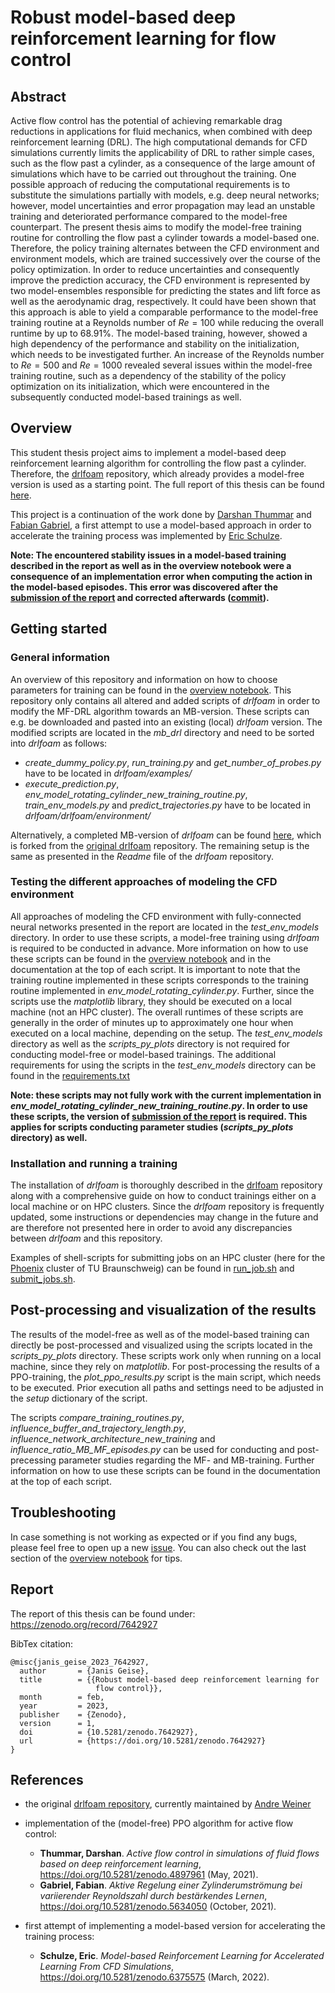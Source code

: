 # Robust model-based deep reinforcement learning for flow control
## Abstract
Active flow control has the potential of achieving remarkable drag reductions in applications for fluid mechanics, when 
combined with deep reinforcement learning (DRL). The high computational demands for CFD simulations currently limits the 
applicability of DRL to rather simple cases, such as the flow past a cylinder, as a consequence of the large amount of simulations 
which have to be carried out throughout the training. One possible approach of reducing the computational requirements is 
to substitute the simulations partially with models, e.g. deep neural networks; however, model uncertainties and error 
propagation may lead an unstable training and deteriorated performance compared to the model-free counterpart. The present 
thesis aims to modify the model-free training routine for controlling the flow past a cylinder towards a model-based one. 
Therefore, the policy training alternates between the CFD environment and environment models, which are trained successively 
over the course of the policy optimization. In order to reduce uncertainties and consequently improve the prediction accuracy, 
the CFD environment is represented by two model-ensembles responsible for predicting the states and lift force as well as 
the aerodynamic drag, respectively. It could have been shown that this approach is able to yield a comparable performance 
to the model-free training routine at a Reynolds number of $Re = 100$ while reducing the overall runtime by up to $68.91\%$. 
The model-based training, however, showed a high dependency of the performance and stability on the initialization, which 
needs to be investigated further. An increase of the Reynolds number to $Re = 500$ and $Re = 1000$ revealed several issues 
within the model-free training routine, such as a dependency of the stability of the policy optimization on its initialization, 
which were encountered in the subsequently conducted model-based trainings as well.

## Overview
This student thesis project aims to implement a model-based deep reinforcement learning algorithm for controlling the
flow past a cylinder. Therefore, the [drlfoam](https://github.com/OFDataCommittee/drlfoam) repository, which already 
provides a model-free version is used as a starting point. The full report of this thesis can be found [here](...).

This project is a continuation of the work done by [Darshan Thummar](https://github.com/darshan315/flow_past_cylinder_by_DRL) and
[Fabian Gabriel](https://github.com/FabianGabriel/Active_flow_control_past_cylinder_using_DRL), a first attempt to use a model-based
approach in order to accelerate the training process was implemented by [Eric Schulze](https://github.com/ErikSchulze1796/Active_flow_control_past_cylinder_using_DRL).

**Note: The encountered stability issues in a model-based training described in the report as well as in the overview
notebook were a consequence of an implementation error when computing the action in the model-based episodes. This error
was discovered after the [submission of the report](https://github.com/JanisGeise/robust_MB_DRL_for_flow_control/tree/submission) and corrected afterwards ([commit](https://github.com/JanisGeise/robust_MB_DRL_for_flow_control/commit/b0e3b8c8322a72aec1a7314aa8b93f7369e4f67f)).**

## Getting started
### General information
An overview of this repository and information on how to choose parameters for training can be found in the
[overview notebook](https://github.com/JanisGeise/robust_MB_DRL_for_flow_control/blob/main/overview.ipynb). This 
repository only contains all altered and added scripts of *drlfoam* in order to modify the MF-DRL algorithm towards an
MB-version. These scripts can e.g. be downloaded and pasted into an existing (local) *drlfoam* version. The modified scripts are 
located in the *mb_drl* directory and need to be sorted into *drlfoam* as follows:

- *create_dummy_policy.py*, *run_training.py* and *get_number_of_probes.py* have to be located in *drlfoam/examples/*
- *execute_prediction.py*, *env_model_rotating_cylinder_new_training_routine.py*, *train_env_models.py* and *predict_trajectories.py* have to
  be located in *drlfoam/drlfoam/environment/*

Alternatively, a completed MB-version of *drlfoam* can be found [here](https://github.com/JanisGeise/drlfoam/tree/mb_drl), which is forked from the
[original drlfoam](https://github.com/OFDataCommittee/drlfoam) repository. The remaining setup is the same as presented in the
*Readme* file of the *drlfoam* repository.

### Testing the different approaches of modeling the CFD environment
All approaches of modeling the CFD environment with fully-connected neural networks presented in the report are located in the *test_env_models* directory.
In order to use these scripts, a model-free training using *drlfoam* is required to be conducted in advance. More information on how to use these scripts can
be found in the [overview notebook](https://github.com/JanisGeise/robust_MB_DRL_for_flow_control/blob/main/overview.ipynb) and in the documentation at the top of each script.
It is important to note that the training routine implemented in these scripts corresponds to the training routine implemented in
*env_model_rotating_cylinder.py*. Further, since the scripts use the *matplotlib* library, they should be executed on a local machine (not an HPC cluster).
The overall runtimes of these scripts are generally in the order of minutes up to approximately one hour when executed on a local machine, depending on the setup.
The *test_env_models* directory as well as the *scripts_py_plots* directory is not required for conducting model-free or model-based trainings.
The additional requirements for using the scripts in the *test_env_models* directory can be found in the [requirements.txt](https://github.com/JanisGeise/robust_MB_DRL_for_flow_control/blob/main/requirements.txt)

**Note: these scripts may not fully work with the current implementation in 
*env_model_rotating_cylinder_new_training_routine.py*. In order to use these scripts, the version of
[submission of the report](https://github.com/JanisGeise/robust_MB_DRL_for_flow_control/tree/submission)
is required. This applies for scripts conducting parameter studies (_scripts_py_plots_ directory) as well.**

### Installation and running a training
The installation of *drlfoam* is thoroughly described in the [drlfoam](https://github.com/OFDataCommittee/drlfoam)
repository along with a comprehensive guide on how to conduct trainings either on a local machine or on HPC clusters.
Since the *drlfoam* repository is frequently updated, some instructions or dependencies may change in the future and are therefore
not presented here in order to avoid any discrepancies between *drlfoam* and this repository.

Examples of shell-scripts for submitting jobs on an HPC cluster (here for the [Phoenix](https://www.tu-braunschweig.de/it/dienste/21/phoenix)
cluster of TU Braunschweig) can be found in [run_job.sh](https://github.com/JanisGeise/robust_MB_DRL_for_flow_control/blob/main/run_job.sh)
and [submit_jobs.sh](https://github.com/JanisGeise/robust_MB_DRL_for_flow_control/blob/main/submit_jobs.sh).

## Post-processing and visualization of the results
The results of the model-free as well as of the model-based training can directly be post-processed and visualized using 
the scripts located in the *scripts_py_plots* directory. These scripts work only when running on a local machine, since
they rely on *matplotlib*. For post-processing the results of a PPO-training, the *plot_ppo_results.py* script is the main
script, which needs to be executed. Prior execution all paths and settings need to be adjusted in the *setup* dictionary
of the script.

The scripts *compare_training_routines.py*, *influence_buffer_and_trajectory_length.py*, 
*influence_network_architecture_new_training* and *influence_ratio_MB_MF_episodes.py* can be used for conducting and post-precessing
parameter studies regarding the MF- and MB-training. Further information on how to use these scripts can be found in the documentation
at the top of each script.

## Troubleshooting
In case something is not working as expected or if you find any bugs, please feel free to open up a new
[issue](https://github.com/JanisGeise/robust_MB_DRL_for_flow_control/issues). You can also check out the last section of the 
[overview notebook](https://github.com/JanisGeise/robust_MB_DRL_for_flow_control/blob/main/overview.ipynb) for tips.

## Report
The report of this thesis can be found under: https://zenodo.org/record/7642927

BibTex citation:
```
@misc{janis_geise_2023_7642927,
  author       = {Janis Geise},
  title        = {{Robust model-based deep reinforcement learning for 
                   flow control}},
  month        = feb,
  year         = 2023,
  publisher    = {Zenodo},
  version      = 1,
  doi          = {10.5281/zenodo.7642927},
  url          = {https://doi.org/10.5281/zenodo.7642927}
}
```

## References
- the original [drlfoam repository](https://github.com/OFDataCommittee/drlfoam), currently maintained by
  [Andre Weiner](https://github.com/AndreWeiner)
- implementation of the (model-free) PPO algorithm for active flow control:
  * **Thummar, Darshan**. *Active flow control in simulations of fluid flows based on deep reinforcement learning*,
  https://doi.org/10.5281/zenodo.4897961 (May, 2021).
  * **Gabriel, Fabian**. *Aktive Regelung einer Zylinderumströmung bei variierender Reynoldszahl durch bestärkendes Lernen*,
  https://doi.org/10.5281/zenodo.5634050 (October, 2021).

- first attempt of implementing a model-based version for accelerating the training process:
  * **Schulze, Eric**. *Model-based Reinforcement Learning for Accelerated Learning From CFD Simulations*,
  https://doi.org/10.5281/zenodo.6375575 (March, 2022).
